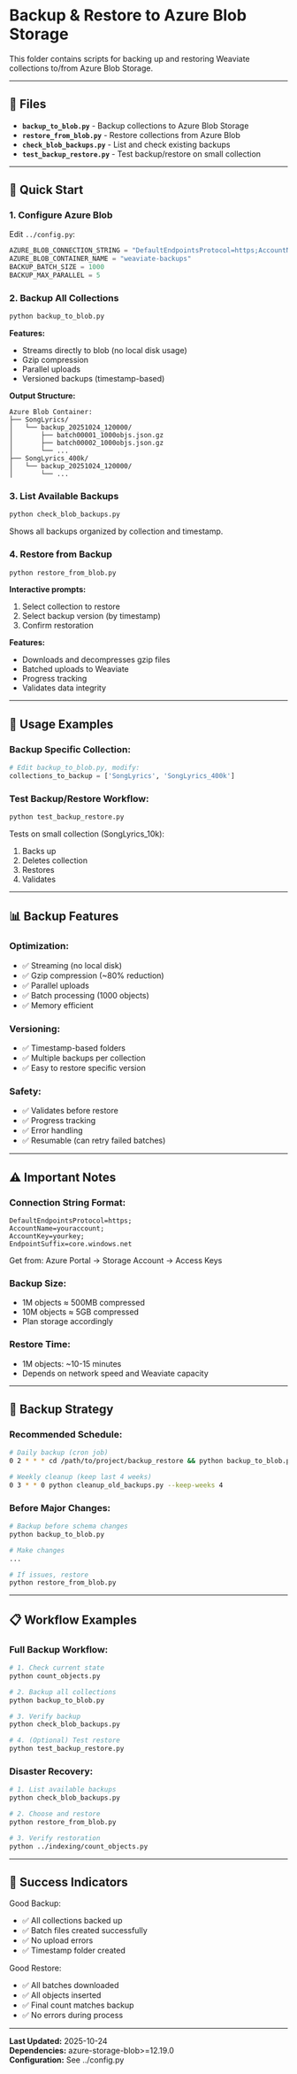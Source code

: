 # Backup & Restore to Azure Blob Storage

This folder contains scripts for backing up and restoring Weaviate collections to/from Azure Blob Storage.

---

## 📂 Files

- **`backup_to_blob.py`** - Backup collections to Azure Blob Storage
- **`restore_from_blob.py`** - Restore collections from Azure Blob
- **`check_blob_backups.py`** - List and check existing backups
- **`test_backup_restore.py`** - Test backup/restore on small collection

---

## 🚀 Quick Start

### 1. Configure Azure Blob

Edit `../config.py`:
```python
AZURE_BLOB_CONNECTION_STRING = "DefaultEndpointsProtocol=https;AccountName=..."
AZURE_BLOB_CONTAINER_NAME = "weaviate-backups"
BACKUP_BATCH_SIZE = 1000
BACKUP_MAX_PARALLEL = 5
```

### 2. Backup All Collections
```bash
python backup_to_blob.py
```

**Features:**
- Streams directly to blob (no local disk usage)
- Gzip compression
- Parallel uploads
- Versioned backups (timestamp-based)

**Output Structure:**
```
Azure Blob Container:
├── SongLyrics/
│   └── backup_20251024_120000/
│       ├── batch00001_1000objs.json.gz
│       ├── batch00002_1000objs.json.gz
│       └── ...
├── SongLyrics_400k/
│   └── backup_20251024_120000/
│       └── ...
```

### 3. List Available Backups
```bash
python check_blob_backups.py
```

Shows all backups organized by collection and timestamp.

### 4. Restore from Backup
```bash
python restore_from_blob.py
```

**Interactive prompts:**
1. Select collection to restore
2. Select backup version (by timestamp)
3. Confirm restoration

**Features:**
- Downloads and decompresses gzip files
- Batched uploads to Weaviate
- Progress tracking
- Validates data integrity

---

## 🔧 Usage Examples

### Backup Specific Collection:
```python
# Edit backup_to_blob.py, modify:
collections_to_backup = ['SongLyrics', 'SongLyrics_400k']
```

### Test Backup/Restore Workflow:
```bash
python test_backup_restore.py
```

Tests on small collection (SongLyrics_10k):
1. Backs up
2. Deletes collection
3. Restores
4. Validates

---

## 📊 Backup Features

### Optimization:
- ✅ Streaming (no local disk)
- ✅ Gzip compression (~80% reduction)
- ✅ Parallel uploads
- ✅ Batch processing (1000 objects)
- ✅ Memory efficient

### Versioning:
- ✅ Timestamp-based folders
- ✅ Multiple backups per collection
- ✅ Easy to restore specific version

### Safety:
- ✅ Validates before restore
- ✅ Progress tracking
- ✅ Error handling
- ✅ Resumable (can retry failed batches)

---

## ⚠️ Important Notes

### Connection String Format:
```
DefaultEndpointsProtocol=https;
AccountName=youraccount;
AccountKey=yourkey;
EndpointSuffix=core.windows.net
```

Get from: Azure Portal → Storage Account → Access Keys

### Backup Size:
- 1M objects ≈ 500MB compressed
- 10M objects ≈ 5GB compressed
- Plan storage accordingly

### Restore Time:
- 1M objects: ~10-15 minutes
- Depends on network speed and Weaviate capacity

---

## 🔄 Backup Strategy

### Recommended Schedule:
```bash
# Daily backup (cron job)
0 2 * * * cd /path/to/project/backup_restore && python backup_to_blob.py

# Weekly cleanup (keep last 4 weeks)
0 3 * * 0 python cleanup_old_backups.py --keep-weeks 4
```

### Before Major Changes:
```bash
# Backup before schema changes
python backup_to_blob.py

# Make changes
...

# If issues, restore
python restore_from_blob.py
```

---

## 📋 Workflow Examples

### Full Backup Workflow:
```bash
# 1. Check current state
python count_objects.py

# 2. Backup all collections
python backup_to_blob.py

# 3. Verify backup
python check_blob_backups.py

# 4. (Optional) Test restore
python test_backup_restore.py
```

### Disaster Recovery:
```bash
# 1. List available backups
python check_blob_backups.py

# 2. Choose and restore
python restore_from_blob.py

# 3. Verify restoration
python ../indexing/count_objects.py
```

---

## 🎯 Success Indicators

Good Backup:
- ✅ All collections backed up
- ✅ Batch files created successfully
- ✅ No upload errors
- ✅ Timestamp folder created

Good Restore:
- ✅ All batches downloaded
- ✅ All objects inserted
- ✅ Final count matches backup
- ✅ No errors during process

---

**Last Updated:** 2025-10-24  
**Dependencies:** azure-storage-blob>=12.19.0  
**Configuration:** See ../config.py

